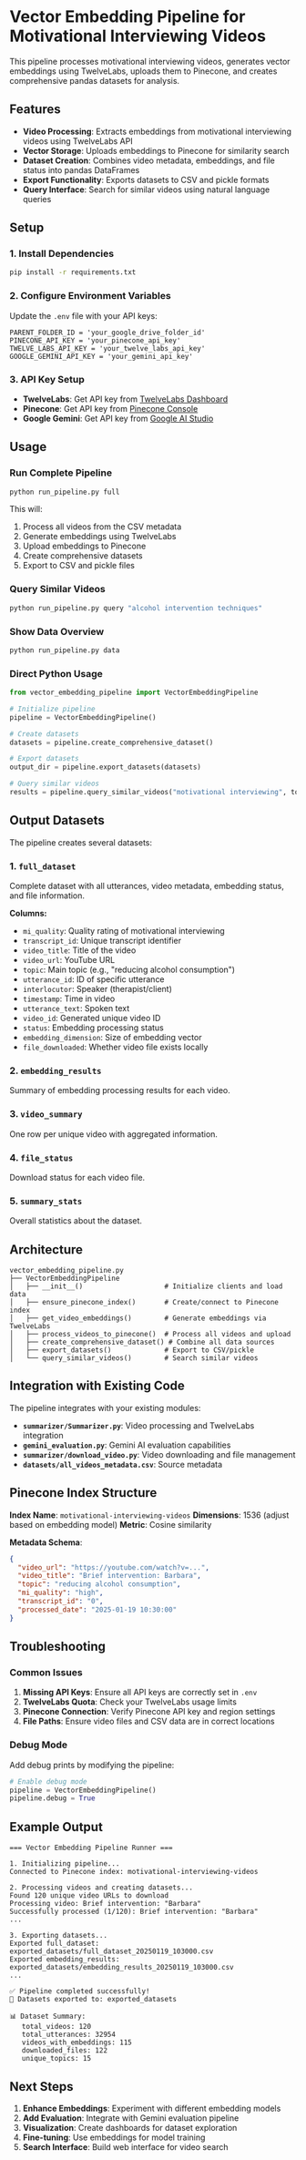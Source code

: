 # Vector Embedding Pipeline for Motivational Interviewing Videos

This pipeline processes motivational interviewing videos, generates vector embeddings using TwelveLabs, uploads them to Pinecone, and creates comprehensive pandas datasets for analysis.

## Features

- **Video Processing**: Extracts embeddings from motivational interviewing videos using TwelveLabs API
- **Vector Storage**: Uploads embeddings to Pinecone for similarity search
- **Dataset Creation**: Combines video metadata, embeddings, and file status into pandas DataFrames
- **Export Functionality**: Exports datasets to CSV and pickle formats
- **Query Interface**: Search for similar videos using natural language queries

## Setup

### 1. Install Dependencies

```bash
pip install -r requirements.txt
```

### 2. Configure Environment Variables

Update the `.env` file with your API keys:

```env
PARENT_FOLDER_ID = 'your_google_drive_folder_id'
PINECONE_API_KEY = 'your_pinecone_api_key'
TWELVE_LABS_API_KEY = 'your_twelve_labs_api_key'
GOOGLE_GEMINI_API_KEY = 'your_gemini_api_key'
```

### 3. API Key Setup

- **TwelveLabs**: Get API key from [TwelveLabs Dashboard](https://dashboard.twelvelabs.io/)
- **Pinecone**: Get API key from [Pinecone Console](https://app.pinecone.io/)
- **Google Gemini**: Get API key from [Google AI Studio](https://aistudio.google.com/)

## Usage

### Run Complete Pipeline

```bash
python run_pipeline.py full
```

This will:
1. Process all videos from the CSV metadata
2. Generate embeddings using TwelveLabs
3. Upload embeddings to Pinecone
4. Create comprehensive datasets
5. Export to CSV and pickle files

### Query Similar Videos

```bash
python run_pipeline.py query "alcohol intervention techniques"
```

### Show Data Overview

```bash
python run_pipeline.py data
```

### Direct Python Usage

```python
from vector_embedding_pipeline import VectorEmbeddingPipeline

# Initialize pipeline
pipeline = VectorEmbeddingPipeline()

# Create datasets
datasets = pipeline.create_comprehensive_dataset()

# Export datasets
output_dir = pipeline.export_datasets(datasets)

# Query similar videos
results = pipeline.query_similar_videos("motivational interviewing", top_k=5)
```

## Output Datasets

The pipeline creates several datasets:

### 1. `full_dataset`
Complete dataset with all utterances, video metadata, embedding status, and file information.

**Columns:**
- `mi_quality`: Quality rating of motivational interviewing
- `transcript_id`: Unique transcript identifier
- `video_title`: Title of the video
- `video_url`: YouTube URL
- `topic`: Main topic (e.g., "reducing alcohol consumption")
- `utterance_id`: ID of specific utterance
- `interlocutor`: Speaker (therapist/client)
- `timestamp`: Time in video
- `utterance_text`: Spoken text
- `video_id`: Generated unique video ID
- `status`: Embedding processing status
- `embedding_dimension`: Size of embedding vector
- `file_downloaded`: Whether video file exists locally

### 2. `embedding_results`
Summary of embedding processing results for each video.

### 3. `video_summary`
One row per unique video with aggregated information.

### 4. `file_status`
Download status for each video file.

### 5. `summary_stats`
Overall statistics about the dataset.

## Architecture

```
vector_embedding_pipeline.py
├── VectorEmbeddingPipeline
│   ├── __init__()                    # Initialize clients and load data
│   ├── ensure_pinecone_index()       # Create/connect to Pinecone index
│   ├── get_video_embeddings()        # Generate embeddings via TwelveLabs
│   ├── process_videos_to_pinecone()  # Process all videos and upload
│   ├── create_comprehensive_dataset() # Combine all data sources
│   ├── export_datasets()             # Export to CSV/pickle
│   └── query_similar_videos()        # Search similar videos
```

## Integration with Existing Code

The pipeline integrates with your existing modules:

- **`summarizer/Summarizer.py`**: Video processing and TwelveLabs integration
- **`gemini_evaluation.py`**: Gemini AI evaluation capabilities
- **`summarizer/download_video.py`**: Video downloading and file management
- **`datasets/all_videos_metadata.csv`**: Source metadata

## Pinecone Index Structure

**Index Name**: `motivational-interviewing-videos`
**Dimensions**: 1536 (adjust based on embedding model)
**Metric**: Cosine similarity

**Metadata Schema**:
```json
{
  "video_url": "https://youtube.com/watch?v=...",
  "video_title": "Brief intervention: Barbara",
  "topic": "reducing alcohol consumption",
  "mi_quality": "high",
  "transcript_id": "0",
  "processed_date": "2025-01-19 10:30:00"
}
```

## Troubleshooting

### Common Issues

1. **Missing API Keys**: Ensure all API keys are correctly set in `.env`
2. **TwelveLabs Quota**: Check your TwelveLabs usage limits
3. **Pinecone Connection**: Verify Pinecone API key and region settings
4. **File Paths**: Ensure video files and CSV data are in correct locations

### Debug Mode

Add debug prints by modifying the pipeline:

```python
# Enable debug mode
pipeline = VectorEmbeddingPipeline()
pipeline.debug = True
```

## Example Output

```
=== Vector Embedding Pipeline Runner ===

1. Initializing pipeline...
Connected to Pinecone index: motivational-interviewing-videos

2. Processing videos and creating datasets...
Found 120 unique video URLs to download
Processing video: Brief intervention: "Barbara"
Successfully processed (1/120): Brief intervention: "Barbara"
...

3. Exporting datasets...
Exported full_dataset: exported_datasets/full_dataset_20250119_103000.csv
Exported embedding_results: exported_datasets/embedding_results_20250119_103000.csv
...

✅ Pipeline completed successfully!
📁 Datasets exported to: exported_datasets

📊 Dataset Summary:
   total_videos: 120
   total_utterances: 32954
   videos_with_embeddings: 115
   downloaded_files: 122
   unique_topics: 15
```

## Next Steps

1. **Enhance Embeddings**: Experiment with different embedding models
2. **Add Evaluation**: Integrate with Gemini evaluation pipeline
3. **Visualization**: Create dashboards for dataset exploration
4. **Fine-tuning**: Use embeddings for model training
5. **Search Interface**: Build web interface for video search

